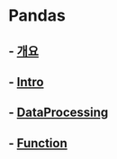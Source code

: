 # Pandas

## - [개요](./_memo_python_pandas.md)

## - [Intro](./01_Pandas_Intro.ipynb)

## - [DataProcessing](./02_Pandas_DataProcessing.ipynb)

## - [Function](./03_Pandas_Function.ipynb)

